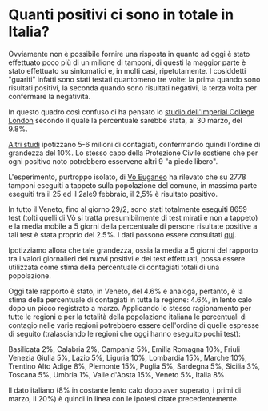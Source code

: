 # Quanti positivi ci sono in totale in Italia?

Ovviamente non è possibile fornire una risposta in quanto ad oggi è stato effettuato poco più di un milione di tamponi, di questi la maggior parte è stato effettuato su sintomatici e, in molti casi, ripetutamente. I cosiddetti "guariti" infatti sono stati testati quantomeno tre volte: la prima quando sono risultati positivi, la seconda quando sono risultati negativi, la terza volta per confermare la negatività.

In questo quadro così confuso ci ha pensato lo [studio dell'Imperial College London](https://www.imperial.ac.uk/media/imperial-college/medicine/sph/ide/gida-fellowships/Imperial-College-COVID19-Europe-estimates-and-NPI-impact-30-03-2020.pdf) secondo il quale la percentuale sarebbe stata, al 30 marzo, del 9.8%.

[Altri studi](https://www.repubblica.it/cronaca/2020/04/06/news/coronavirus-253286203/?ref=RHPPLF-BH-I253289448-C8-P3-S1.8-T1) ipotizzano 5-6 milioni di contagiati, confermando quindi l'ordine di grandezza del 10%. Lo stesso capo della Protezione Civile sostiene che per ogni positivo noto potrebbero esservene altri 9 "a piede libero".

L'esperimento, purtroppo isolato, di [Vò Euganeo](https://mattinopadova.gelocal.it/regione/2020/03/07/news/coronavirus-i-risultati-dei-2778-tamponi-a-vo-positivo-il-2-5-1.38563019) ha rilevato che su 2778 tamponi eseguiti a tappeto sulla popolazione del comune, in massima parte eseguiti tra il 25 ed il 2ale9 febbraio, il 2,5% è risultato positivo.

In tutto il Veneto, fino al giorno 29/2, sono stati totalmente eseguiti 8659 test (tolti quelli di Vò si tratta presumibilmente di test mirati e non a tappeto) e la media mobile a 5 giorni della percentuale di persone risultate positive a tali test è stata proprio del 2.5%. I dati possono essere consultati [qui](https://github.com/lefreakcestchic1971/coviditaly/blob/master/CovidItaly.ipynb).

Ipotizziamo allora che tale grandezza, ossia la media a 5 giorni del rapporto tra i valori giornalieri dei nuovi positivi e dei test effettuati, possa essere utilizzata come stima della percentuale di contagiati totali di una popolazione.

Oggi tale rapporto è stato, in Veneto, del 4.6% e analoga, pertanto, è la stima della percentuale di contagiati in tutta la regione: 4.6%, in lento calo dopo un picco registrato a marzo.
Applicando lo stesso ragionamento per tutte le regioni e per la totalità della popolazione italiana le percentuali di contagio nelle varie regioni potrebbero essere dell'ordine di quelle espresse di seguito (tralasciando le regioni che oggi hanno eseguito pochi test):

Basilicata               2%,
Calabria                 2%,
Campania                 5%,
Emilia Romagna           10%,
Friuli Venezia Giulia    5%,
Lazio                    5%,
Liguria                  10%,
Lombardia                15%,
Marche                   10%,
Trentino Alto Adige      8%,
Piemonte                 15%,
Puglia                   5%,
Sardegna                 5%,
Sicilia                  3%,
Toscana                  5%,
Umbria                   1%,
Valle d'Aosta            15%,
Veneto                   5%,
Italia                   8%

Il dato italiano (8% in costante lento calo dopo aver superato, i primi di marzo, il 20%) è quindi in linea con le ipotesi citate precedentemente.
